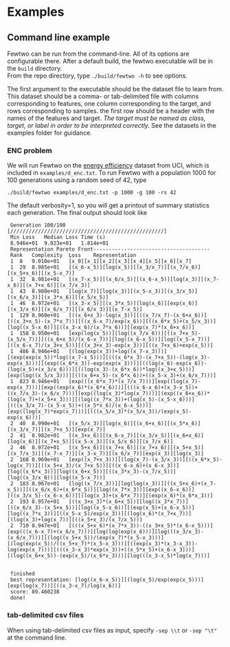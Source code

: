 # Examples

## Command line example

Fewtwo can be run from the command-line. All of its options are configurable there. 
After a default build, the fewtwo executable will be in the `build` directory.  
From the repo directory, type `./build/fewtwo -h` to see options.

The first argument to the executable should be the dataset file to learn from. This dataset should
be a comma- or tab-delimited file with columns corresponding to features, one column corresponding
to the target, and rows corresponding to samples. the first row should be a header with the names of
the features and target. *The target must be named as class, target, or label in order to be
interpreted correctly.* See the datasets in the examples folder for guidance. 

### ENC problem

We will run Fewtwo on the [energy
efficiency](https://archive.ics.uci.edu/ml/datasets/Energy+efficiency) dataset from UCI, which is
included in `examples/d_enc.txt`. 
To run Fewtwo with a population 1000 for 100 generations using a random seed of 42, type

```
./build/fewtwo examples/d_enc.txt -p 1000 -g 100 -rs 42
```

The default verbosity=1, so you will get a printout of summary statistics each generation. The final
output should look like 

     Generation 100/100 [//////////////////////////////////////////////////]
     Min Loss	Median Loss	Time (s)
     8.946e+01	9.023e+01	1.814e+01
     Representation Pareto Front--------------------------------------
     Rank	Complexity	Loss	Representation
     1	8	9.010e+01	[x_0][x_1][x_2][x_3][x_4][x_5][x_6][x_7]
     1	29	8.985e+01	[(x_6-x_5)][log(x_5)][(x_3/x_7)][(x_7/x_6)][(x_5+x_6)][(x_5-x_7)]
     1	32	8.981e+01	[(x_7-x_5)][(x_6/x_5)][(x_6-x_5)][log(x_3)][(x_7-x_6)][(x_7+x_6)][(x_7/x_3)]
     1	43	8.980e+01	[log(x_7)][log(x_3)][(x_5-x_3)][(x_3/x_5)][(x_6/x_3)][(x_3*x_6)][(x_5/x_5)]
     1	46	8.972e+01	[(x_3-x_5)][(x_3*x_5)][log(x_6)][exp(x_6)][(x_3/x_6)][(x_6/x_7)][(x_6/x_3)][(x_7-x_5)]
     1	129	8.960e+01	[((x_6+x_3)-log(x_3))][((x_7/x_7)-(x_6+x_6))][((x_3+x_5)-(x_7*x_7))][((x_6-x_7)/exp(x_6))][((x_6*x_5)+(x_5/x_3))][log((x_5-x_6))][((x_3-x_6)/(x_7*x_6))][(exp(x_7)*(x_6+x_6))]
     1	158	8.950e+01	[exp(log(x_5))][log((x_7/x_6))][((x_7+x_5)-(x_5/x_7))][((x_6+x_5)/(x_6-x_7))][log((x_6-x_5))][log((x_5-x_7))][((x_6-x_7)/(x_3+x_5))][((x_3+x_3)-exp(x_3))][((x_7+x_6)+exp(x_5))]
     1	486	8.946e+01	[(log(exp(x_3))+log((x_7-x_3)))][(exp(exp(x_5))*log((x_7-x_5)))][(((x_6*x_3)-(x_7+x_5))-(log(x_3)-exp(x_5)))][(exp((x_6*x_3))-exp(exp(x_3)))][((log(x_6)-exp(x_6))-(log(x_5)+(x_3/x_6)))][((log(x_3)-(x_6*x_6))*log((x_3+x_5)))][exp(log((x_5/x_3)))][(((x_6+x_5)-(x_6*x_6))+((x_5-x_3)+(x_6/x_7)))]
     1	823	8.946e+01	[exp(((x_6*x_7)*(x_7/x_7)))][exp((log(x_7)-exp(x_7)))][exp((exp(x_6)*(x_6*x_6)))][(((x_6-x_6)+(x_3-x_5))+((x_7/x_3)-(x_6/x_7)))][exp((log(x_3)*log(x_7)))][(exp((x_6+x_6))*(log(x_7)+(x_5+x_3)))][(log((x_7*x_3))+(log(x_5)-(x_5-x_6)))][(((x_3/x_7)-(x_5-x_5))+((x_5*x_6)/(x_6-x_5)))][exp((log(x_7)*exp(x_7)))][(((x_5/x_3)*(x_5/x_3))/(exp(x_5)-exp(x_6)))]
     2	40	8.990e+01	[(x_5/x_3)][log(x_6)][(x_6+x_6)][(x_5*x_6)][(x_3/x_7)][(x_7+x_5)][exp(x_7)]
     2	41	8.982e+01	[(x_3+x_6)][(x_6-x_7)][(x_3/x_5)][(x_6+x_6)][log(x_6)][(x_7+x_5)][(x_5-x_3)][(x_5/x_6)][(x_7/x_6)]
     2	46	8.972e+01	[(x_5+x_6)][(x_7+x_6)][(x_7+x_6)][(x_5+x_5)][(x_7/x_3)][(x_7-x_7)][(x_3-x_7)][(x_6/x_7)][exp(x_3)][log(x_3)]
     2	168	8.969e+01	[exp((x_7+x_3))][(log(x_7)-(x_3/x_3))][((x_6*x_5)-log(x_7))][((x_5+x_3)/(x_7+x_5))][((x_6-x_6)+(x_6-x_3))][log((x_6*x_3))][log((x_6+x_5))][((x_3*x_3)-(x_7/x_5))][log((x_3/x_6))][log((x_5-x_7))]
     2	183	8.967e+01	[log((x_7/x_3))][log(log(x_3))][((x_5+x_6)+(x_7-x_5))][((x_6/x_6)+(x_6*x_5))][log((x_7*x_3))][exp((x_6-x_6))][((x_3/x_5)-(x_6-x_6))][(log(x_3)+(x_6*x_7))][(exp(x_6)*(x_6*x_3))]
     2	193	8.957e+01	[((x_3+x_3)*(x_6+x_5))][log((x_3*x_7))][((x_6/x_3)-(x_5+x_5))][log((x_5-x_6))][(exp(x_5)+(x_6-x_5))][log((x_7*x_3))][((x_5-x_5)/exp(x_3))][(log(x_6)*(x_7+x_7))][(log(x_3)+log(x_7))][((x_5+x_3)/(x_7/x_5))]
     2	710	8.947e+01	[(((x_5+x_6)*(x_7*x_3))-((x_3+x_5)*(x_6-x_5)))][exp(((x_6-x_7)+(x_6/x_7)))][log(log(exp(x_6)))][log(((x_3/x_3)-(x_6/x_7)))][(log((x_5+x_5))/(exp(x_7)*(x_5-x_3)))][(log(exp(x_5))/((x_5+x_7)*(x_5-x_3)))][((exp(x_3)*(x_3-x_3))-log(exp(x_7)))][(((x_3-x_3)*exp(x_3))+((x_5*x_5)+(x_6-x_3)))][(log((x_6+x_5))-(exp(x_5)/(x_6*x_3)))][log(((x_3-x_5)*log(x_7)))]
     
     
     finished
     best representation: [log((x_6-x_5))][(log(x_5)/exp(exp(x_5)))][exp(log(x_7))][((x_3-x_7)/log(x_6))]
     score: 89.460238
     done!

### tab-delimited csv files

When using tab-delimited csv files as input, specify `-sep \\t` or `-sep "\t"` at the command line. 
